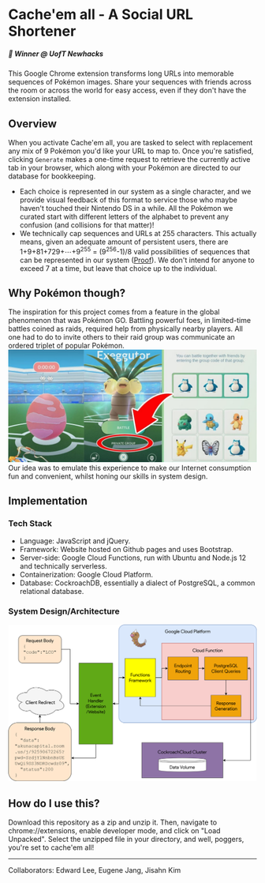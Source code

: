 # Cache'em all - A Social URL Shortener
##### 🥇 Winner @ UofT Newhacks

This Google Chrome extension transforms long URLs into memorable sequences of Pokémon images. Share your sequences with friends across the room or across the world for easy access, even if they don't have the extension installed.

## Overview

When you activate Cache'em all, you are tasked to select with replacement any mix of 9 Pokémon you'd like your URL to map to. Once you're satisfied, clicking `Generate` makes a one-time request to retrieve the currently active tab in your browser, which along with your Pokémon are directed to our database for bookkeeping.
- Each choice is represented in our system as a single character, and we provide visual feedback of this format to service those who maybe haven't touched their Nintendo DS in a while. All the Pokémon we curated start with different letters of the alphabet to prevent any confusion (and collisions for that matter)!
- We technically cap sequences and URLs at 255 characters. This actually means, given an adequate amount of persistent users, there are 1+9+81+729+⋯+9<sup>255</sup> = (9<sup>256</sup>-1)/8 valid possibilities of sequences that can be represented in our system ([Proof](http://mikestoolbox.com/powersum.html)). We don't intend for anyone to exceed 7 at a time, but leave that choice up to the individual.

## Why Pokémon though?

The inspiration for this project comes from a feature in the global phenomenon that was Pokémon GO. Battling powerful foes, in limited-time battles coined as raids, required help from physically nearby players. All one had to do to invite others to their raid group was communicate an ordered triplet of popular Pokémon.![Raid queue](pogo.jpg) Our idea was to emulate this experience to make our Internet consumption fun and convenient, whilst honing our skills in system design.

## Implementation

### Tech Stack

- Language: JavaScript and jQuery.
- Framework: Website hosted on Github pages and uses Bootstrap.
- Server-side: Google Cloud Functions, run with Ubuntu and Node.js 12 and technically serverless.
- Containerization: Google Cloud Platform.
- Database: CockroachDB, essentially a dialect of PostgreSQL, a common relational database.

### System Design/Architecture

![Diagrams.net schematic](cacheem.png)

## How do I use this?

Download this repository as a zip and unzip it. Then, navigate to chrome://extensions, enable developer mode, and click on "Load Unpacked". Select the unzipped file in your directory, and well, poggers, you're set to cache'em all!




---
Collaborators: Edward Lee, Eugene Jang, Jisahn Kim
